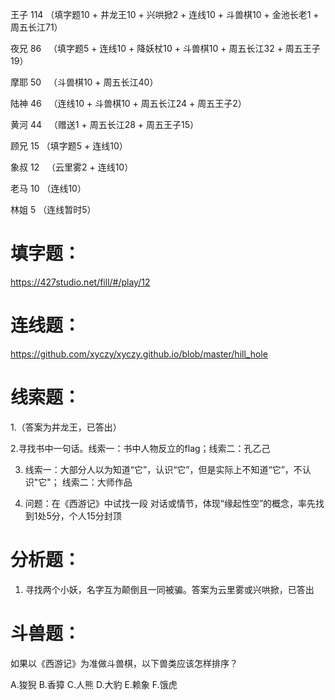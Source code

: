 王子  114  （填字题10 + 井龙王10 + 兴哄掀2 + 连线10 + 斗兽棋10 + 金池长老1 + 周五长江71）

夜兄  86   （填字题5 + 连线10 + 降妖杖10 + 斗兽棋10 + 周五长江32 + 周五王子19）

摩耶  50   （斗兽棋10 + 周五长江40）

陆神  46   （连线10 + 斗兽棋10 + 周五长江24 + 周五王子2）

黄河  44    （赠送1 + 周五长江28 + 周五王子15）

顾兄  15   （填字题5 + 连线10）

象叔  12   （云里雾2 + 连线10）

老马  10   （连线10）

林姐  5    （连线暂时5）


# 填字题：

https://427studio.net/fill/#/play/12


# 连线题：

https://github.com/xyczy/xyczy.github.io/blob/master/hill_hole


# 线索题：

1.（答案为井龙王，已答出）

2.寻找书中一句话。线索一：书中人物反立的flag；线索二：孔乙己

3. 线索一：大部分人以为知道“它”，认识“它”，但是实际上不知道“它”，不认识"它"；
线索二：大师作品

4. 问题：在《西游记》中试找一段 对话或情节，体现“缘起性空”的概念，率先找到1处5分，个人15分封顶


# 分析题：

1. 寻找两个小妖，名字互为颠倒且一同被骗。答案为云里雾或兴哄掀，已答出


# 斗兽题：

如果以《西游记》为准做斗兽棋，以下兽类应该怎样排序？

A.狻猊 B.香獐 C.人熊 D.大豹 E.赖象 F.饿虎
